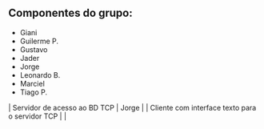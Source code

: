 
## Componentes do grupo:

 * Giani
 * Guilerme P.
 * Gustavo
 * Jader
 * Jorge
 * Leonardo B.
 * Marciel
 * Tiago P.


| Servidor de acesso ao BD TCP | Jorge |
| Cliente com interface texto para o servidor TCP |  |
